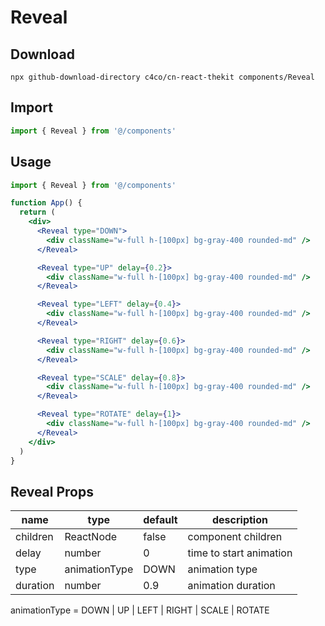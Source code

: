 # Reveal

## Download

```
npx github-download-directory c4co/cn-react-thekit components/Reveal
```

## Import

```jsx
import { Reveal } from '@/components'
```

## Usage

```jsx
import { Reveal } from '@/components'

function App() {
  return (
    <div>
      <Reveal type="DOWN">
        <div className="w-full h-[100px] bg-gray-400 rounded-md" />
      </Reveal>

      <Reveal type="UP" delay={0.2}>
        <div className="w-full h-[100px] bg-gray-400 rounded-md" />
      </Reveal>

      <Reveal type="LEFT" delay={0.4}>
        <div className="w-full h-[100px] bg-gray-400 rounded-md" />
      </Reveal>

      <Reveal type="RIGHT" delay={0.6}>
        <div className="w-full h-[100px] bg-gray-400 rounded-md" />
      </Reveal>

      <Reveal type="SCALE" delay={0.8}>
        <div className="w-full h-[100px] bg-gray-400 rounded-md" />
      </Reveal>

      <Reveal type="ROTATE" delay={1}>
        <div className="w-full h-[100px] bg-gray-400 rounded-md" />
      </Reveal>
    </div>
  )
}
```

## Reveal Props

| name     | type          | default | description             |
| -------- | ------------- | ------- | ----------------------- |
| children | ReactNode     | false   | component children      |
| delay    | number        | 0       | time to start animation |
| type     | animationType | DOWN    | animation type          |
| duration | number        | 0.9     | animation duration      |

animationType = DOWN | UP | LEFT | RIGHT | SCALE | ROTATE

